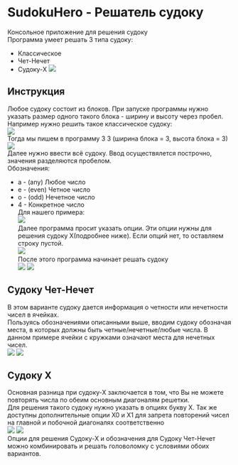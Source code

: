 # SudokuHero - Решатель судоку 
Консольное приложение для решения судоку  
Программа умеет решать 3 типа судоку:
+ Классическое
+ Чет-Нечет
+ Судоку-X
![](https://github.com/filippov-code/SudokuHero/blob/master/screenshots/1.png)

## Инструкция
Любое судоку состоит из блоков. При запуске программы нужно указать размер одного такого блока - ширину и высоту через пробел.  
Например нужно решить такое классическое судоку:  
![](https://github.com/filippov-code/SudokuHero/blob/master/screenshots/problem.png)   
Тогда мы пишем в программу 3 3 (ширина блока = 3, высота блока = 3)  
![](https://github.com/filippov-code/SudokuHero/blob/master/screenshots/2.png)  
Далее нужно ввести всё судоку. Ввод осуществялется построчно, значения разделяются пробелом.  
Обозначения:
+ a - (any) Любое число
+ e - (even) Четное число
+ o - (odd) Нечетное число
+ 4 - Конкретное число  
Для нашего примера:  
![](https://github.com/filippov-code/SudokuHero/blob/master/screenshots/3.png)  
Далее программа просит указать опции. Эти опции нужны для решения судоку X(подробнее ниже). Если опций нет, то оставляем строку пустой.    
![](https://github.com/filippov-code/SudokuHero/blob/master/screenshots/4.png)  
После этого программа начинает решать судоку  
![](https://github.com/filippov-code/SudokuHero/blob/master/screenshots/5.png)
![](https://github.com/filippov-code/SudokuHero/blob/master/screenshots/6.png)
## Судоку Чет-Нечет
В этом варианте судоку дается информация о четности или нечетности чисел в ячейках.  
Пользуясь обозначениями описанными выше, вводим судоку обозначая места, в которых должны быть четные/нечетные/любые числа. В данном примере ячейки с кружками означают места для нечетных чисел.  
![](https://github.com/filippov-code/SudokuHero/blob/master/screenshots/evenodd1.png)
![](https://github.com/filippov-code/SudokuHero/blob/master/screenshots/evenodd2.png)

## Судоку X
Основная разница при судоку-Х заключается в том, что Вы не можете повторять числа по обеим основным диагоналям решетки.  
Для решения такого судоку нужно указать в опциях букву X. Так же доступны дополнительные опции X0 и X1 для запрета повторений чисел на главной и побочной диагоналях соответственно  
![](https://github.com/filippov-code/SudokuHero/blob/master/screenshots/x1.png)
![](https://github.com/filippov-code/SudokuHero/blob/master/screenshots/x2.png)  
Опции для решения Судоку-X и обозначения для Судоку Чет-Нечет можно комбинировать и решать головоломку с условиями обоих вариантов.



